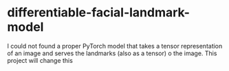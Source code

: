 # differentiable-facial-landmark-model
I could not found a proper PyTorch model that takes a tensor representation of an image and serves the landmarks (also as a tensor) o the image. This project will change this
